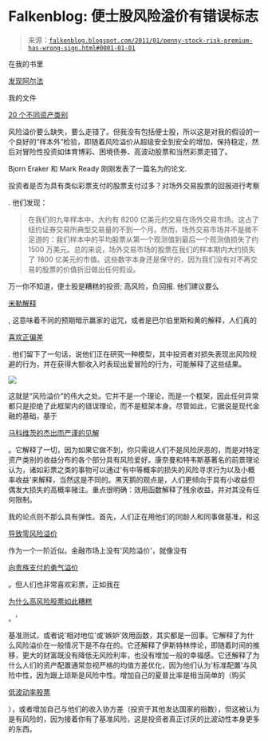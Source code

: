 <!--yml

类别：未分类

日期：2024 年 05 月 12 日 21 时 11 分 32

-->

# Falkenblog: 便士股风险溢价有错误标志

> 来源：[`falkenblog.blogspot.com/2011/01/penny-stock-risk-premium-has-wrong-sign.html#0001-01-01`](http://falkenblog.blogspot.com/2011/01/penny-stock-risk-premium-has-wrong-sign.html#0001-01-01)

在我的书里

[发现阿尔法](http://www.amazon.com/dp/0470445904?tag=defrprob-20&camp=14573&creative=327641&linkCode=as1&creativeASIN=0470445904&adid=0E9JG7TBT0HJFPE0AAE1&)

我的文件

[20 个不同资产类别](http://www.efalken.com/papers/RRsec4.html)

风险溢价要么缺失，要么走错了。但我没有包括便士股，所以这是对我的假设的一个良好的“样本外”检验，即随着风险溢价从超级安全到安全的增加，保持稳定，然后对冒险性投资如体育博彩、困境债券、高波动股票和当然彩票走错了。

Bjorn Eraker 和 Mark Ready 刚刚发表了一篇名为的论文. 

投资者是否为具有类似彩票支付的股票支付过多？对场外交易股票的回报进行考察

. 他们发现：

> 在我们的九年样本中，大约有 8200 亿美元的交易在场外交易市场。这占了纽约证券交易所典型交易量的不到一个月。然而，场外交易市场并不是微不足道的：我们样本中的平均股票从第一个观测值到最后一个观测值损失了约 1500 万美元。总的来说，场外交易市场的股票在我们的样本期内大约损失了 1800 亿美元的市值。这些数字本身还是保守的，因为我们没有对不再交易的股票的价值折旧做出任何假设。

万一你不知道，便士股是糟糕的投资; 高风险，负回报. 他们建议要么

[米勒解释](http://falkenblog.blogspot.com/2010/10/ed-millers-curse.html)

, 这意味着不同的预期暗示赢家的诅咒，或者是巴尔伯里斯和黄的解释，人们真的

[喜欢正偏差](http://falkenblog.blogspot.com/2010/08/brown-bears-and-grizzlies.html)

. 他们留下了一句话，说他们正在研究一种模型，其中投资者对损失表现出风险规避的行为，并在获得大额收入时表现出爱冒险的行为，可能解释了这些结果。

![](https://blogger.googleusercontent.com/img/b/R29vZ2xl/AVvXsEjXM1AqDR7qEUVT5J4ZQSF5EwDiwvZf1HgmkNOKufTRgX92y1W4QWXmIMbBSUInJYPv6ZzaYZI11IEGXyTB8d4rR8T8seOG_OycRGG3mWtdfaZSYn12i1fTZuY6RHiNtUNRMVenhA/s1600/prospecttheory.jpg)

这就是“风险溢价”的伟大之处。它并不是一个理论，而是一个框架，因此任何异常都只是拒绝了此框架内的错误理论，而不是框架本身。尽管如此，它据说是现代金融的基础，基于

[马科维茨的杰出而严谨的见解](http://falkenblog.blogspot.com/2010/07/harry-markowitz-inconsistent.html)

。它解释了一切，因为如果它做不到，你只需说人们不是风险厌恶的，而是对特定资产类别的收益分布的各个部分具有风险爱好。康奈曼和特韦斯基著名的前景理论认为，诸如彩票之类的事物可以通过'有中等概率的损失的风险寻求行为以及小概率收益'来解释，当然这是不同的。黑天鹅的观点是，人们更倾向于具有小收益但偶发大损失的高概率赌注。重点很明确：效用函数解释了残余收益，并对其没有任何限制。

我的论点则不那么具有弹性。首先，人们正在用他们的同龄人和同事做基准，和这

[导致零风险溢价](http://falkenblog.blogspot.com/2010/03/why-envy-dominates-greed.html)

作为一个一阶近似。金融市场上没有'风险溢价'，就像没有

[向贵族支付的勇气溢价](http://falkenblog.blogspot.com/2010/12/risk-premium-doesnt-make-sense_15.html)

。但人们也非常喜欢彩票，正如我在

[为什么高风险股票如此糟糕](http://falkenblog.blogspot.com/2010/11/why-are-high-risk-stocks-so-crappy.html)

。'

基准测试，或者说'相对地位'或'嫉妒'效用函数，其实都是一回事。它解释了为什么风险溢价在一般情况下是不存在的。它还解释了伊斯特林悖论，即随着时间的推移，更大的财富既没有降低无风险利率，也没有增加一般的幸福感。它还解释了为什么人们的资产配置通常忽视严格的均值方差优化，因为他们认为'标准配置'与风险中性，因为跟上琼斯是风险中性。增加自己的夏普比率是相当简单的（购买

[低波动率股票](http://falkenblog.blogspot.com/2010/09/low-volatility-and-beta-10-portfolios.html)

），或者增加自己与他们的收入协方差（投资于其他发达国家的指数），但这被认为是有风险的，因为接着你有了基准风险，这是投资者真正讨厌的比波动性本身更多的东西。
